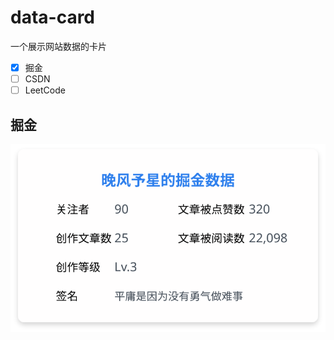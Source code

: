 # data-card
一个展示网站数据的卡片

- [x] 掘金
- [ ] CSDN
- [ ] LeetCode

## 掘金

![掘金数据卡片](./images/juejin-card.svg)
